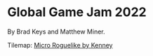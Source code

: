 # Global Game Jam 2022

By Brad Keys and Matthew Miner.

Tilemap: [Micro Roguelike by Kenney](https://www.kenney.nl/assets/micro-roguelike)
